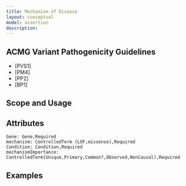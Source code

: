 ```yaml
---
title: Mechanism of Disease
layout: conceptual
model: assertion
description: 
---
```



ACMG Variant Pathogenicity Guidelines
-------------------------------------
* [PVS1]
* [PM4]
* [PP2]
* [BP1]

Scope and Usage
---------------

Attributes
----------
    Gene: Gene,Required
    mechanism: ControlledTerm (LOF,missense),Required
    Condition: Condition,Required
    mechanismImportance: ControlledTerm(Unique,Primary,Common?,Observed,NonCausal),Required

Examples
--------
